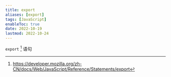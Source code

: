 ```yaml
---
title: export
aliases: [export]
tags: [JavaScript]
enableToc: true
date: 2022-10-19
lastmod: 2022-10-24
---
```


`export` [^1] 语句

[^1]: <https://developer.mozilla.org/zh-CN/docs/Web/JavaScript/Reference/Statements/export>
